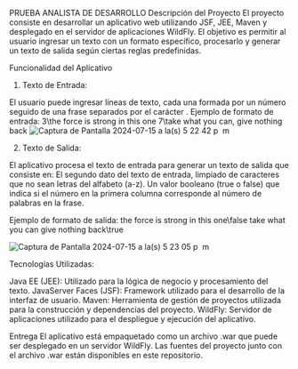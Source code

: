 PRUEBA ANALISTA DE DESARROLLO
Descripción del Proyecto
El proyecto consiste en desarrollar un aplicativo web utilizando JSF, JEE, Maven y desplegado en el servidor de aplicaciones WildFly. El objetivo es permitir al usuario ingresar un texto con un formato específico, procesarlo y generar un texto de salida según ciertas reglas predefinidas.

Funcionalidad del Aplicativo
1. Texto de Entrada:

El usuario puede ingresar líneas de texto, cada una formada por un número seguido de una frase separados por el carácter \.
Ejemplo de formato de entrada:
3\the force is strong in this one
7\take what you can, give nothing back
![Captura de Pantalla 2024-07-15 a la(s) 5 22 42 p  m](https://github.com/user-attachments/assets/b35517a9-6638-49bc-8bdb-79ca5e3fa599)


2. Texto de Salida:

El aplicativo procesa el texto de entrada para generar un texto de salida que consiste en:
El segundo dato del texto de entrada, limpiado de caracteres que no sean letras del alfabeto (a-z).
Un valor booleano (true o false) que indica si el número en la primera columna corresponde al número de palabras en la frase.

Ejemplo de formato de salida:
the force is strong in this one\false
take what you can give nothing back\true

![Captura de Pantalla 2024-07-15 a la(s) 5 23 05 p  m](https://github.com/user-attachments/assets/764889e9-7020-4af8-8547-cbb9dbb4a1e5)



Tecnologías Utilizadas:

Java EE (JEE): Utilizado para la lógica de negocio y procesamiento del texto.
JavaServer Faces (JSF): Framework utilizado para el desarrollo de la interfaz de usuario.
Maven: Herramienta de gestión de proyectos utilizada para la construcción y dependencias del proyecto.
WildFly: Servidor de aplicaciones utilizado para el despliegue y ejecución del aplicativo.


Entrega
El aplicativo está empaquetado como un archivo .war que puede ser desplegado en un servidor WildFly. Las fuentes del proyecto junto con el archivo .war están disponibles en este repositorio.
